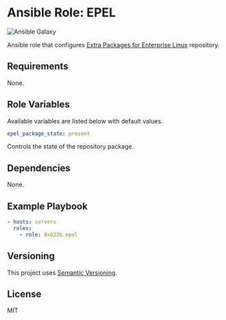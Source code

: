 # Ansible Role: EPEL

![Ansible Galaxy](https://github.com/0x022b/ansible-role-epel/workflows/Ansible%20Galaxy/badge.svg)

Ansible role that configures [Extra Packages for Enterprise Linux][epel] repository.

## Requirements

None.

## Role Variables

Available variables are listed below with default values.

```yaml
epel_package_state: present
```

Controls the state of the repository package.

## Dependencies

None.

## Example Playbook

```yaml
- hosts: servers
  roles:
    - role: 0x022b.epel
```

## Versioning

This project uses [Semantic Versioning][semver].

## License

MIT

[epel]: https://fedoraproject.org/wiki/EPEL
[semver]: https://semver.org/
